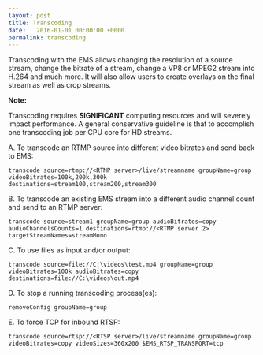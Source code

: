 ```yaml
---
layout: post
title: Transcoding
date:   2016-01-01 00:00:00 +0000
permalink: transcoding
---
```


Transcoding with the EMS allows changing the resolution of a source stream, change the bitrate of a stream, change a VP8 or MPEG2 stream into H.264 and much more. It will also allow users to create overlays on the final stream as well as crop streams.

**Note:**

Transcoding requires **SIGNIFICANT** computing resources and will severely impact performance. A general conservative guideline is that to accomplish one transcoding job per CPU core for HD streams.



A. To transcode an RTMP source into different video bitrates and send back to EMS:

``` 
transcode source=rtmp://<RTMP server>/live/streamname groupName=group videoBitrates=100k,200k,300k destinations=stream100,stream200,stream300
```



B. To transcode an existing EMS stream into a different audio channel count and send to an RTMP server:

``` 
transcode source=stream1 groupName=group audioBitrates=copy audioChannelsCounts=1 destinations=rtmp://<RTMP server 2> targetStreamNames=streamMono
```



C. To use files as input and/or output:

``` 
transcode source=file://C:\videos\test.mp4 groupName=group videoBitrates=100k audioBitrates=copy destinations=file://C:\videos\out.mp4
```



D. To stop a running transcoding process(es):

``` 
removeConfig groupName=group
```



E. To force TCP for inbound RTSP:

``` 
transcode source=rtsp://<RTSP server>/live/streamname groupName=group videoBitrates=copy videoSizes=360x200 $EMS_RTSP_TRANSPORT=tcp
```